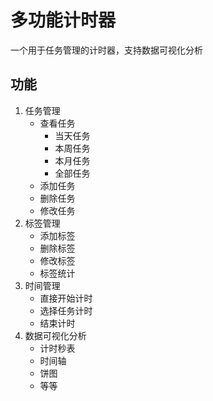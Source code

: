 # 多功能计时器

一个用于任务管理的计时器，支持数据可视化分析

## 功能
1. 任务管理
   - 查看任务
     - 当天任务
     - 本周任务
     - 本月任务
     - 全部任务
   - 添加任务
   - 删除任务
   - 修改任务
2. 标签管理
   - 添加标签
   - 删除标签
   - 修改标签
   - 标签统计
3. 时间管理
   - 直接开始计时
   - 选择任务计时
   - 结束计时
4. 数据可视化分析
   - 计时秒表
   - 时间轴
   - 饼图
   - 等等
